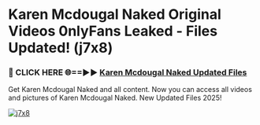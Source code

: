 # Karen Mcdougal Naked Original Videos 0nlyFans Leaked - Files Updated! (j7x8)

<h3>🔴 CLICK HERE 🌐==►► <a href="https://tinyurl.com/up5wt9bj" rel="nofollow">Karen Mcdougal Naked Updated Files</a></h3>

Get Karen Mcdougal Naked and all content. Now you can access all videos and pictures of Karen Mcdougal Naked. New Updated Files 2025!

[![j7x8](https://i.imgur.com/ABiUzMV.gif)](https://tinyurl.com/up5wt9bj)
